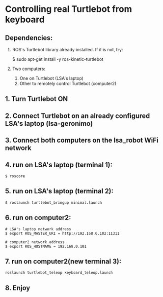 # Controlling real Turtlebot from keyboard

## Dependencies:
1. ROS's Turtlebot library already installed. If it is not, try:

    $ sudo apt-get install -y ros-kinetic-turtlebot    

2. Two computers:

    1. One on Turtlebot (LSA's laptop)
    2. Other to remotely control Turtlebot (computer2)

## 1. Turn Turtlebot ON
## 2. Connect Turtlebot on an already configured LSA's laptop (lsa-geronimo)
## 3. Connect both computers on the lsa_robot WiFi network
## 4. run on LSA's laptop (terminal 1):
    $ roscore
## 5. run on LSA's laptop (terminal 2):
    $ roslaunch turtlebot_bringup minimal.launch
## 6. run on computer2:

    # LSA's laptop network address
    $ export ROS_MASTER_URI = http://192.168.0.102:11311

    # computer2 network address
    $ export ROS_HOSTNAME = 192.168.0.101

## 7. run on computer2(**new** terminal 3):

    roslaunch turtlebot_teleop keyboard_teleop.launch

## 8. Enjoy

